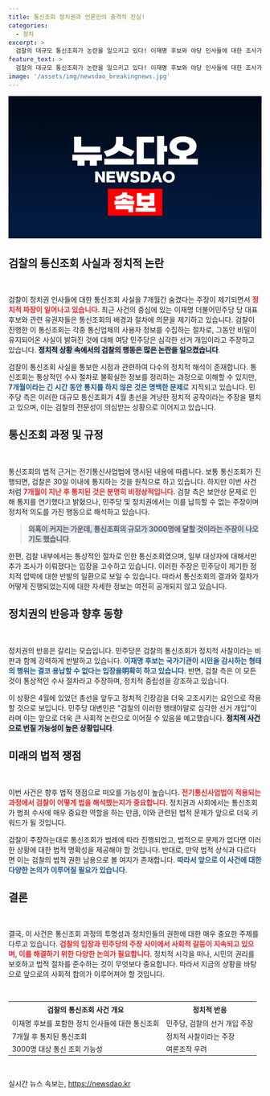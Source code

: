 ```yaml
---
title: 통신조회 정치권과 언론인의 충격적 진실!
categories:
  - 정치
excerpt: >
  검찰의 대규모 통신조회가 논란을 일으키고 있다! 이재명 후보와 야당 인사들에 대한 조사가 7개월 후 통보되자 민주당은 선거 개입이라며 강력 반발. 검찰은 보안상의 이유라 주장, 과연 진실은? 클릭하고 더 알아보세요!
feature_text: >
  검찰의 대규모 통신조회가 논란을 일으키고 있다! 이재명 후보와 야당 인사들에 대한 조사가 7개월 후 통보되자 민주당은 선거 개입이라며 강력 반발. 검찰은 보안상의 이유라 주장, 과연 진실은? 클릭하고 더 알아보세요!
image: '/assets/img/newsdao_breakingnews.jpg'
---
```


<p><img src="/assets/img/newsdao_breakingnews.jpg" alt="ranknews 속보" /></p>

<h2 data-ke-size="size26">검찰의 통신조회 사실과 정치적 논란</h2>

<p data-ke-size="size16">&nbsp;</p>

<p>검찰이 정치권 인사들에 대한 통신조회 사실을 7개월간 숨겼다는 주장이 제기되면서 <b><span style="color: #ee2323;">정치적 파장이 일어나고 있습니다</span></b>. 최근 사건의 중심에 있는 이재명 더불어민주당 당 대표 후보와 관련 유권자들은 통신조회의 배경과 절차에 의문을 제기하고 있습니다. 검찰이 진행한 이 통신조회는 각종 통신업체의 사용자 정보를 수집하는 절차로, 그동안 비밀이 유지되어온 사실이 밝혀진 것에 대해 여당 민주당은 심각한 선거 개입이라고 주장하고 있습니다. <b><span style="background-color: #21538527;">정치적 상황 속에서의 검찰의 행동은 많은 논란을 일으켰습니다</span></b>.</p>

<p>검찰이 통신조회 사실을 통보한 시점과 관련하여 다수의 정치적 해석이 존재합니다. 통신조회는 통상적인 수사 절차로 불확실한 정보를 정리하는 과정으로 이해할 수 있지만, <b><span style="color: #1a5490;">7개월이라는 긴 시간 동안 통지를 하지 않은 것은 명백한 문제</span></b>로 지적되고 있습니다. 민주당 측은 이러한 대규모 통신조회가 4월 총선을 겨냥한 정치적 공작이라는 주장을 펼치고 있으며, 이는 검찰의 전문성이 의심받는 상황으로 이어지고 있습니다. </p>

<h2 data-ke-size="size26">통신조회 과정 및 규정</h2>

<p data-ke-size="size16">&nbsp;</p>

<p>통신조회의 법적 근거는 전기통신사업법에 명시된 내용에 따릅니다. 보통 통신조회가 진행되면, 검찰은 30일 이내에 통지하는 것을 원칙으로 하고 있습니다. 하지만 이번 사건처럼 <b><span style="color: #ee2323;">7개월이 지난 후 통지된 것은 분명히 비정상적입니다</span></b>. 검찰 측은 보안상 문제로 인해 통지를 연기했다고 밝혔으나, 민주당 및 정치권에서는 이를 납득할 수 없는 주장이며 정치적 의도를 가진 행동으로 해석하고 있습니다. </p>

<blockquote>
<b><span style="background-color: #21538527;">의혹이 커지는 가운데, 통신조회의 규모가 3000명에 달할 것이라는 주장이 나오기도 했습니다</span></b>.
</blockquote>

<p>한편, 검찰 내부에서는 통상적인 절차로 인한 통신조회였으며, 일부 대상자에 대해서만 추가 조사가 이뤄졌다는 입장을 고수하고 있습니다. 이러한 주장은 민주당이 제기한 정치적 압박에 대한 반발의 일환으로 보일 수 있습니다. 따라서 통신조회의 결과와 절차가 어떻게 진행되었는지에 대한 자세한 정보는 여전히 공개되지 않고 있습니다. </p>

<h2 data-ke-size="size26">정치권의 반응과 향후 동향</h2>

<p data-ke-size="size16">&nbsp;</p>

<p>정치권의 반응은 갈리는 모습입니다. 민주당은 검찰의 통신조회가 정치적 사찰이라는 비판과 함께 강력하게 반발하고 있습니다. <b><span style="color: #1a5490;">이재명 후보는 국가기관이 시민을 감시하는 형태의 행위는 결코 용납할 수 없다는 입장을明확히 하고 있습니다</span></b>. 반면, 검찰 측은 이 모든 것이 통상적인 수사 절차라고 주장하며, 정치적 중립성을 강조하고 있습니다. </p>

<p>이 상황은 4월에 있었던 총선을 앞두고 정치적 긴장감을 더욱 고조시키는 요인으로 작용할 것으로 보입니다. 민주당 대변인은 "검찰의 이러한 행태야말로 심각한 선거 개입"이라며 이는 앞으로 더욱 큰 사회적 논란으로 이어질 수 있음을 예고했습니다. <b><span style="background-color: #21538527;">정치적 사건으로 번질 가능성이 높은 상황입니다</span></b>.</p>

<h2 data-ke-size="size26">미래의 법적 쟁점</h2>

<p data-ke-size="size16">&nbsp;</p>

<p>이번 사건은 향후 법적 쟁점으로 떠오를 가능성이 높습니다. <b><span style="color: #ee2323;">전기통신사업법이 적용되는 과정에서 검찰이 어떻게 법을 해석했는지가 중요합니다</span></b>. 정치권과 사회에서는 통신조회가 범죄 수사에 매우 중요한 역할을 하는 만큼, 이와 관련된 법적 문제가 앞으로 더욱 키워드가 될 것입니다. </p>

<p>검찰이 주장하는대로 통신조회가 범례에 따라 진행되었고, 법적으로 문제가 없다면 이러한 상황에 대한 법적 명확성을 제공해야 할 것입니다. 반대로, 만약 법적 상식과 다르다면 이는 검찰의 법적 권한 남용으로 볼 여지가 존재합니다. <b><span style="color: #1a5490;">따라서 앞으로 이 사건에 대한 다양한 논의가 이루어질 필요가 있습니다</span></b>.</p>

<h2 data-ke-size="size26">결론</h2>

<p data-ke-size="size16">&nbsp;</p>

<p>결국, 이 사건은 통신조회 과정의 투명성과 정치인들의 권한에 대한 매우 중요한 주제를 다루고 있습니다. <b><span style="color: #ee2323;">검찰의 입장과 민주당의 주장 사이에서 사회적 갈등이 지속되고 있으며, 이를 해결하기 위한 다양한 논의가 필요합니다</span></b>. 정치적 시각을 떠나, 시민의 권리를 보호하고 법적 절차를 준수하는 것이 무엇보다 중요합니다. 따라서 지금의 상황을 바탕으로 앞으로의 사회적 합의가 이루어져야 할 것입니다. </p>

<p data-ke-size="size16">&nbsp;</p>

<div>
<table style="width: 100%; table-layout: fixed; border-collapse: collapse;">
<tr>
<td style="text-align: center; height: 25px;"><b>검찰의 통신조회 사건 개요</b></td>
<td style="text-align: center; height: 25px;"><b>정치적 반응</b></td>
</tr>
<tr>
<td style="height: 15px;">이재명 후보를 포함한 정치 인사들에 대한 통신조회</td>
<td style="height: 15px;">민주당, 검찰의 선거 개입 주장</td>
</tr>
<tr>
<td style="height: 15px;">7개월 후 통지된 통신조회</td>
<td style="height: 15px;">정치적 사찰이라는 주장</td>
</tr>
<tr>
<td style="height: 15px;">3000명 대상 통신 조회 가능성</td>
<td style="height: 15px;">여론조작 우려</td>
</tr>
</table>
</div>

<p data-ke-size="size16">&nbsp;</p>
실시간 뉴스 속보는, <a href="https://newsdao.kr" rel="dofollow">https://newsdao.kr</a>


